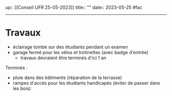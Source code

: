 up:: [[Conseil UFR 25-05-2023]]
title:: ""
date:: 2023-05-25
#fac 

---

# Travaux
 - éclairage tombé sur des étudiants pendant un examen
 - garage fermé pour les vélos et trotinettes (avec badge d'entrée)
     - travaux devraient être terminés d'ici 1 an


Terminés : 
 - pluie dans des bâtiments (réparation de la terrasse)
 - rampes d'accès pour les étudiants handicapés (éviter de passer dans les bois)